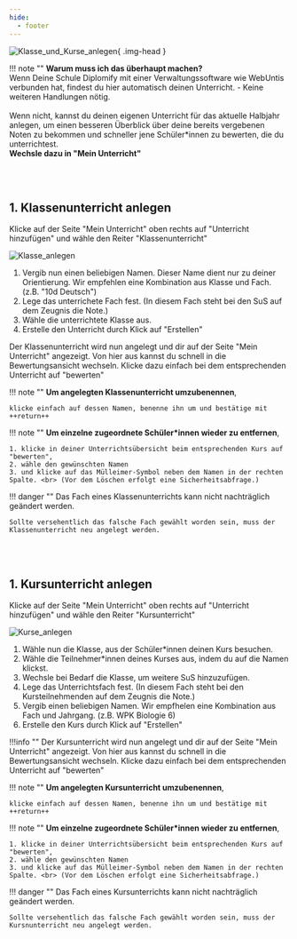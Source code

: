 ```yaml
---
hide:
  - footer
---
```


![Klasse_und_Kurse_anlegen](/img/02_Schritt_für_Schritt/Kurse_und_Klassen_anlegen.png){ .img-head }

!!! note ""
    **Warum muss ich das überhaupt machen?**<br>
    Wenn Deine Schule Diplomify mit einer Verwaltungssoftware wie WebUntis verbunden hat, findest du hier automatisch deinen Unterricht. - Keine weiteren Handlungen nötig.<br> <br>
    Wenn nicht, kannst du deinen eigenen Unterricht für das aktuelle Halbjahr anlegen, um einen besseren Überblick über deine bereits vergebenen Noten zu bekommen und schneller jene Schüler*innen zu bewerten, die du unterrichtest.
<br>
**Wechsle dazu in "Mein Unterricht"**

<br>
<br>

## 1. Klassenunterricht anlegen

Klicke auf der Seite "Mein Unterricht" oben rechts auf "Unterricht hinzufügen" und wähle den Reiter "Klassenunterricht" <br>

![Klasse_anlegen](/img/02_Schritt_für_Schritt/Klassen_anlegen.png)


 1. Vergib nun einen beliebigen Namen. Dieser Name dient nur zu deiner Orientierung. Wir empfehlen eine Kombination aus Klasse und Fach. (z.B. "10d Deutsch")
 2. Lege das unterrichete Fach fest. (In diesem Fach steht bei den SuS auf dem Zeugnis die Note.)
 3. Wähle die unterrichtete Klasse aus.
 4. Erstelle den Unterricht durch Klick auf "Erstellen"

Der Klassenunterricht wird nun angelegt und dir auf der Seite "Mein Unterricht" angezeigt. Von hier aus kannst du schnell in die Bewertungsansicht wechseln. Klicke dazu einfach bei dem entsprechenden Unterricht auf "bewerten"

!!! note ""
    **Um angelegten Klassenunterricht umzubenennen**,

    klicke einfach auf dessen Namen, benenne ihn um und bestätige mit ++return++

!!! note ""
    **Um einzelne zugeordnete Schüler*innen wieder zu entfernen**, 
    
    1. klicke in deiner Unterrichtsübersicht beim entsprechenden Kurs auf "bewerten", 
    2. wähle den gewünschten Namen
    3. und klicke auf das Mülleimer-Symbol neben dem Namen in der rechten Spalte. <br> (Vor dem Löschen erfolgt eine Sicherheitsabfrage.)

!!! danger ""
    Das Fach eines Klassenunterrichts kann nicht nachträglich geändert werden.

    Sollte versehentlich das falsche Fach gewählt worden sein, muss der Klassenunterricht neu angelegt werden.

<br>
<br>

## 1. Kursunterricht anlegen

Klicke auf der Seite "Mein Unterricht" oben rechts auf "Unterricht hinzufügen" und wähle den Reiter "Kursunterricht" <br>

![Kurse_anlegen](/img/02_Schritt_für_Schritt/Kursunterricht_erstellen.png)

1. Wähle nun die Klasse, aus der Schüler*innen deinen Kurs besuchen.
2. Wähle die Teilnehmer*innen deines Kurses aus, indem du auf die Namen klickst.
3. Wechsle bei Bedarf die Klasse, um weitere SuS hinzuzufügen.
4. Lege das Unterrichtsfach fest. (In diesem Fach steht bei den Kursteilnehmenden auf dem Zeugnis die Note.)
5. Vergib einen beliebigen Namen. Wir empfhelen eine Kombination aus Fach und Jahrgang. (z.B. WPK Biologie 6)
6. Erstelle den Kurs durch Klick auf "Erstellen"

!!!info ""
    Der Kursunterricht wird nun angelegt und dir auf der Seite "Mein Unterricht" angezeigt. Von hier aus kannst du schnell in die Bewertungsansicht wechseln. Klicke dazu einfach bei dem entsprechenden Unterricht auf "bewerten"

!!! note ""
    **Um angelegten Kursunterricht umzubenennen**,

    klicke einfach auf dessen Namen, benenne ihn um und bestätige mit ++return++

!!! note ""
    **Um einzelne zugeordnete Schüler*innen wieder zu entfernen**, 
    
    1. klicke in deiner Unterrichtsübersicht beim entsprechenden Kurs auf "bewerten", 
    2. wähle den gewünschten Namen
    3. und klicke auf das Mülleimer-Symbol neben dem Namen in der rechten Spalte. <br> (Vor dem Löschen erfolgt eine Sicherheitsabfrage.)

!!! danger ""
    Das Fach eines Kursunterrichts kann nicht nachträglich geändert werden.

    Sollte versehentlich das falsche Fach gewählt worden sein, muss der Kursnunterricht neu angelegt werden.